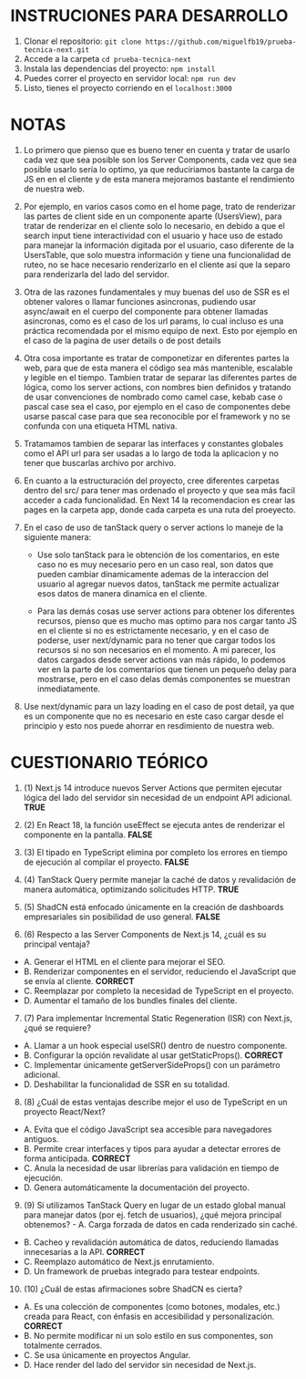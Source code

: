 
# INSTRUCIONES PARA DESARROLLO

1. Clonar el repositorio: `git clone https://github.com/miguelfb19/prueba-tecnica-next.git`
2. Accede a la carpeta `cd prueba-tecnica-next`
3. Instala las dependencias del proyecto: `npm install`
4. Puedes correr el proyecto en servidor local: `npm run dev`
5. Listo, tienes el proyecto corriendo en el `localhost:3000`

# NOTAS

1. Lo primero que pienso que es bueno tener en cuenta y tratar de usarlo cada vez que sea posible son los Server Components, cada vez
que sea posible usarlo sería lo optimo, ya que reduciriamos bastante la carga de JS en en el cliente y de esta manera mejoramos
bastante el rendimiento de nuestra web.

2. Por ejemplo, en varios casos como en el home page, trato de renderizar las partes de client side en un componente aparte (UsersView),
para tratar de renderizar en el cliente solo lo necesario, en debido a que el search input tiene interactividad con el usuario y hace uso de estado para manejar la información digitada por el usuario, caso diferente de la UsersTable, que solo muestra información
y tiene una funcionalidad de ruteo, no se hace necesario renderizarlo en el cliente asi que la separo para renderizarla del lado del servidor.

3. Otra de las razones fundamentales y muy buenas del uso de SSR es el obtener valores o llamar funciones asincronas, pudiendo usar async/await 
en el cuerpo del componente para obtener llamadas asincronas, como es el caso de los url params, lo cual incluso es una práctica recomendada por
el mismo equipo de next. Esto por ejemplo en el caso de la pagina de user details o de post details

4. Otra cosa importante es tratar de componetizar en diferentes partes la web, para que de esta manera el código sea más mantenible, escalable
y legible en el tiempo. Tambien tratar de separar las diferentes partes de lógica, como los server actions, con nombres bien definidos y tratando
de usar convenciones de nombrado como camel case, kebab case o pascal case sea el caso, por ejemplo en el caso de componentes debe usarse pascal case
para que sea reconocible por el framework y no se confunda con una etiqueta HTML nativa.

5. Tratamamos tambien de separar las interfaces y constantes globales como el API url para ser usadas a lo largo de toda la aplicacion y no tener que buscarlas archivo por archivo.

6. En cuanto a la estructuración del proyecto, cree diferentes carpetas dentro del src/ para tener mas ordenado el proyecto y que sea más facil
acceder a cada funcionalidad. En Next 14 la recomendacion es crear las pages en la carpeta app, donde cada carpeta es una ruta del proeyecto.

7. En el caso de uso de tanStack query o server actions lo maneje de la siguiente manera:

    - Use solo tanStack para le obtención de los comentarios, en este caso no es muy necesario pero en un caso real, son datos que pueden cambiar dinamicamente
    ademas de la interaccion del usuario al agregar nuevos datos, tanStack me permite actualizar esos datos de manera dinamica en el cliente.

    - Para las demás cosas use server actions para obtener los diferentes recursos, pienso que es mucho mas optimo para nos cargar tanto JS en el cliente
    si no es estrictamente necesario, y en el caso de poderse, user next/dynamic para no tener que cargar todos los recursos si no son necesarios en el momento. A mi parecer, los datos cargados desde server actions van más rápido, lo podemos ver en la parte de los comentarios que tienen un pequeño
    delay para mostrarse, pero en el caso delas demás componentes se muestran inmediatamente.

8. Use next/dynamic para un lazy loading en el caso de post detail, ya que es un componente que no es necesario en este caso cargar desde el principio
y esto nos puede ahorrar en resdimiento de nuestra web.



# CUESTIONARIO TEÓRICO

1. (1) Next.js 14 introduce nuevos Server Actions que permiten ejecutar lógica del lado del servidor sin necesidad de un endpoint API adicional. 
**TRUE**

2. (2) En React 18, la función useEffect se ejecuta antes de renderizar el componente en la pantalla.
**FALSE**

3. (3) El tipado en TypeScript elimina por completo los errores en tiempo de ejecución al compilar el proyecto.
**FALSE**

4. (4) TanStack Query permite manejar la caché de datos y revalidación de manera automática, optimizando solicitudes HTTP.
**TRUE**

5. (5) ShadCN está enfocado únicamente en la creación de dashboards empresariales sin posibilidad de uso general.
**FALSE**


6. (6) Respecto a las Server Components de Next.js 14, ¿cuál es su principal ventaja? 
- A. Generar el HTML en el cliente para mejorar el SEO.
- B. Renderizar componentes en el servidor, reduciendo el JavaScript que se envía al cliente. **CORRECT**
- C. Reemplazar por completo la necesidad de TypeScript en el proyecto. 
- D. Aumentar el tamaño de los bundles finales del cliente.

7. (7) Para implementar Incremental Static Regeneration (ISR) con Next.js, ¿qué se requiere? 
- A. Llamar a un hook especial useISR() dentro de nuestro componente. 
- B. Configurar la opción revalidate al usar getStaticProps(). **CORRECT**
- C. Implementar únicamente getServerSideProps() con un parámetro adicional. 
- D. Deshabilitar la funcionalidad de SSR en su totalidad.

8. (8) ¿Cuál de estas ventajas describe mejor el uso de TypeScript en un proyecto React/Next? 
- A. Evita que el código JavaScript sea accesible para navegadores antiguos. 
- B. Permite crear interfaces y tipos para ayudar a detectar errores de forma anticipada. **CORRECT**
- C. Anula la necesidad de usar librerías para validación en tiempo de ejecución. 
- D. Genera automáticamente la documentación del proyecto.

9. (9) Si utilizamos TanStack Query en lugar de un estado global manual para manejar datos (por ej. fetch de usuarios), ¿qué mejora principal obtenemos? - A. Carga forzada de datos en cada renderizado sin caché. 
- B. Cacheo y revalidación automática de datos, reduciendo llamadas innecesarias a la API. **CORRECT**
- C. Reemplazo automático de Next.js enrutamiento. 
- D. Un framework de pruebas integrado para testear endpoints.

10. (10) ¿Cuál de estas afirmaciones sobre ShadCN es cierta? 
- A. Es una colección de componentes (como botones, modales, etc.) creada para React, con énfasis en accesibilidad y personalización. **CORRECT**
- B. No permite modificar ni un solo estilo en sus componentes, son totalmente cerrados. 
- C. Se usa únicamente en proyectos Angular. 
- D. Hace render del lado del servidor sin necesidad de Next.js.